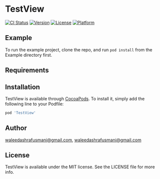 # TestView

[![CI Status](https://img.shields.io/travis/waleedashrafusmani@gmail.com/TestView.svg?style=flat)](https://travis-ci.org/waleedashrafusmani@gmail.com/TestView)
[![Version](https://img.shields.io/cocoapods/v/TestView.svg?style=flat)](https://cocoapods.org/pods/TestView)
[![License](https://img.shields.io/cocoapods/l/TestView.svg?style=flat)](https://cocoapods.org/pods/TestView)
[![Platform](https://img.shields.io/cocoapods/p/TestView.svg?style=flat)](https://cocoapods.org/pods/TestView)

## Example

To run the example project, clone the repo, and run `pod install` from the Example directory first.

## Requirements

## Installation

TestView is available through [CocoaPods](https://cocoapods.org). To install
it, simply add the following line to your Podfile:

```ruby
pod 'TestView'
```

## Author

waleedashrafusmani@gmail.com, waleedashrafusmani@gmail.com

## License

TestView is available under the MIT license. See the LICENSE file for more info.
